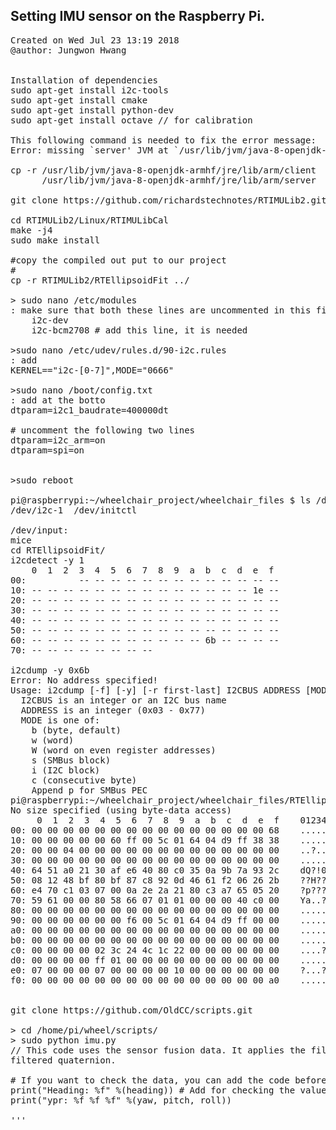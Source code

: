 ## Setting IMU sensor on the Raspberry Pi.
<pre>
Created on Wed Jul 23 13:19 2018  
@author: Jungwon Hwang  

  
Installation of dependencies  
sudo apt-get install i2c-tools   
sudo apt-get install cmake  
sudo apt-get install python-dev  
sudo apt-get install octave // for calibration  
  
This following command is needed to fix the error message:   
Error: missing `server' JVM at `/usr/lib/jvm/java-8-openjdk-armhf/jre/lib/arm/server/libjvm.so'.  
  
cp -r /usr/lib/jvm/java-8-openjdk-armhf/jre/lib/arm/client   
      /usr/lib/jvm/java-8-openjdk-armhf/jre/lib/arm/server   
  
git clone https://github.com/richardstechnotes/RTIMULib2.git  
  
cd RTIMULib2/Linux/RTIMULibCal  
make -j4  
sudo make install  
  
#copy the compiled out put to our project  
#  
cp -r RTIMULib2/RTEllipsoidFit ../  
  
> sudo nano /etc/modules  
: make sure that both these lines are uncommented in this file:  
    i2c‐dev  
    i2c‐bcm2708 # add this line, it is needed  
  
>sudo nano /etc/udev/rules.d/90‐i2c.rules  
: add  
KERNEL=="i2c‐[0‐7]",MODE="0666"  
  
>sudo nano /boot/config.txt  
: add at the botto  
dtparam=i2c1_baudrate=400000dt  
  
# uncomment the following two lines  
dtparam=i2c_arm=on  
dtparam=spi=on  
  

>sudo reboot  
  
pi@raspberrypi:~/wheelchair_project/wheelchair_files $ ls /dev/i*  
/dev/i2c-1  /dev/initctl  
  
/dev/input:  
mice  
cd RTEllipsoidFit/  
i2cdetect -y 1  
    0  1  2  3  4  5  6  7  8  9  a  b  c  d  e  f  
00:          -- -- -- -- -- -- -- -- -- -- -- -- --   
10: -- -- -- -- -- -- -- -- -- -- -- -- -- -- 1e --   
20: -- -- -- -- -- -- -- -- -- -- -- -- -- -- -- --   
30: -- -- -- -- -- -- -- -- -- -- -- -- -- -- -- --   
40: -- -- -- -- -- -- -- -- -- -- -- -- -- -- -- --   
50: -- -- -- -- -- -- -- -- -- -- -- -- -- -- -- --   
60: -- -- -- -- -- -- -- -- -- -- -- 6b -- -- -- --   
70: -- -- -- -- -- -- -- --                           
  
i2cdump -y 0x6b  
Error: No address specified!  
Usage: i2cdump [-f] [-y] [-r first-last] I2CBUS ADDRESS [MODE [BANK [BANKREG]]]  
  I2CBUS is an integer or an I2C bus name  
  ADDRESS is an integer (0x03 - 0x77)  
  MODE is one of:  
    b (byte, default)  
    w (word)  
    W (word on even register addresses)  
    s (SMBus block)  
    i (I2C block)  
    c (consecutive byte)  
    Append p for SMBus PEC  
pi@raspberrypi:~/wheelchair_project/wheelchair_files/RTEllipsoidFit $ i2cdump -y 1 0x6b  
No size specified (using byte-data access)  
     0  1  2  3  4  5  6  7  8  9  a  b  c  d  e  f    0123456789abcdef  
00: 00 00 00 00 00 00 00 00 00 00 00 00 00 00 00 68    ...............h  
10: 00 00 00 00 00 60 ff 00 5c 01 64 04 d9 ff 38 38    .....`..\?d??.88  
20: 00 00 04 00 00 00 00 00 00 00 00 00 00 00 00 00    ..?.............  
30: 00 00 00 00 00 00 00 00 00 00 00 00 00 00 00 00    ................  
40: 64 51 a0 21 30 af e6 40 80 c0 35 0a 9b 7a 93 2c    dQ?!0??@??5??z?,  
50: 08 12 48 bf 80 bf 87 c8 92 0d 46 61 f2 06 26 2b    ??H???????Fa??&+  
60: e4 70 c1 03 07 00 0a 2e 2a 21 80 c3 a7 65 05 20    ?p???.?.*!???e?   
70: 59 61 00 00 80 58 66 07 01 01 00 00 00 40 c0 00    Ya..?Xf???...@?.  
80: 00 00 00 00 00 00 00 00 00 00 00 00 00 00 00 00    ................  
90: 00 00 00 00 00 00 f6 00 5c 01 64 04 d9 ff 00 00    ......?.\?d??...  
a0: 00 00 00 00 00 00 00 00 00 00 00 00 00 00 00 00    ................  
b0: 00 00 00 00 00 00 00 00 00 00 00 00 00 00 00 00    ................  
c0: 00 00 00 00 02 3c 24 4c 1c 22 00 00 00 00 00 00    ....?<$L?"......  
d0: 00 00 00 00 ff 01 00 00 00 00 00 00 00 00 00 00    .....?..........  
e0: 07 00 00 00 07 00 00 00 00 10 00 00 00 00 00 00    ?...?....?......  
f0: 00 00 00 00 00 00 00 00 00 00 00 00 00 00 00 a0    ...............?   

  
git clone https://github.com/OldCC/scripts.git  
  
> cd /home/pi/wheel/scripts/  
> sudo python imu.py  
// This code uses the sensor fusion data. It applies the filters to get an accurate data like as Kalman‐  
filtered quaternion.  
  
# If you want to check the data, you can add the code before time.sleep().  
print("Heading: %f" %(heading)) # Add for checking the value  
print("ypr: %f %f %f" %(yaw, pitch, roll))  
  
'''  
</pre>
